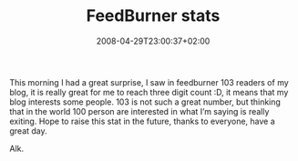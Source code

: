 ﻿---
title: "FeedBurner stats"
description: ""
date: 2008-04-29T23:00:37+02:00
draft: false
tags: [Uncategorized]
categories: [General]
---
This morning I had a great surprise, I saw in feedburner 103 readers of my blog, it is really great for me to reach three digit count :D, it means that my blog interests some people. 103 is not such a great number, but thinking that in the world 100 person are interested in what I’m saying is really exiting. Hope to raise this stat in the future, thanks to everyone, have a great day.

Alk.
